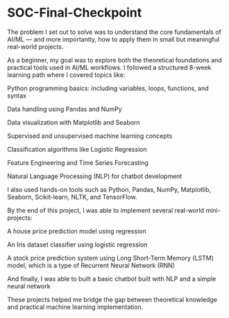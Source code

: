 # SOC-Final-Checkpoint
The problem I set out to solve was to understand the core fundamentals of AI/ML — and more importantly, how to apply them in small but meaningful real-world projects.

As a beginner, my goal was to explore both the theoretical foundations and practical tools used in AI/ML workflows. I followed a structured 8-week learning path where I covered topics like:

Python programming basics: including variables, loops, functions, and syntax

Data handling using Pandas and NumPy

Data visualization with Matplotlib and Seaborn

Supervised and unsupervised machine learning concepts

Classification algorithms like Logistic Regression

Feature Engineering and Time Series Forecasting

Natural Language Processing (NLP) for chatbot development

I also used hands-on tools such as Python, Pandas, NumPy, Matplotlib, Seaborn, Scikit-learn, NLTK, and TensorFlow.

By the end of this project, I was able to implement several real-world mini-projects:

A house price prediction model using regression

An Iris dataset classifier using logistic regression

A stock price prediction system using Long Short-Term Memory (LSTM) model, which is a type of Recurrent Neural Network (RNN)

And finally, I was able to built a basic chatbot built with NLP and a simple neural network

These projects helped me bridge the gap between theoretical knowledge and practical machine learning implementation.
